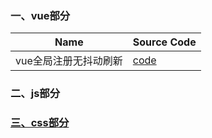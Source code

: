 ### 一、vue部分
Name | Source Code
-|-
vue全局注册无抖动刷新 | [code](https://github.com/Givingcode/Work-summary/blob/master/src/%E5%85%A8%E5%B1%80%E6%B3%A8%E5%86%8C%E6%97%A0%E6%8A%96%E5%8A%A8%E5%88%B7%E6%96%B0.vue)
### 二、js部分

### [三、css部分]()
